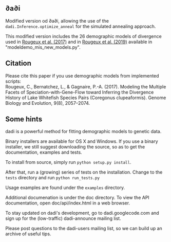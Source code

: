 ## ∂a∂i
Modified version od ∂a∂i, allowing the use of the `dadi.Inference.optimize_anneal` for the simulated annealing approach.

This modified version includes the 26 demographic models of divergence used in [Rougeux et al. (2017)](https://academic.oup.com/gbe/article-lookup/doi/10.1093/gbe/evx150) and in [Rougeux et al. (2019)](https://onlinelibrary.wiley.com/doi/abs/10.1111/jeb.13482) available in "modeldemo_mis_new_models.py".

## Citation
Please cite this paper if you use demographic models from implemented scripts:                                                                  
Rougeux, C., Bernatchez, L., & Gagnaire, P.-A. (2017). Modeling the Multiple Facets of Speciation-with-Gene-Flow toward Inferring the Divergence History of Lake Whitefish Species Pairs (Coregonus clupeaformis). Genome Biology and Evolution, 9(8), 2057–2074.

## Some hints
dadi is a powerful method for fitting demographic models to genetic data.

Binary installers are available for OS X and Windows. If you use a binary installer, we still suggest downloading the source, so as to get the documentation, examples and tests.

To install from source, simply run `python setup.py install`.

After that, run a (growing) series of tests on the installation. Change to the `tests` directory and run `python run_tests.py`

Usage examples are found under the `examples` directory.

Additional documenation is under the doc directory. To view the API documentation, open doc/api/index.html in a web browser.

To stay updated on dadi's development, go to dadi.googlecode.com and sign up for the (low-traffic) dadi-announce mailing list.

Please post questions to the dadi-users mailing list, so we can build up an archive of useful tips.

